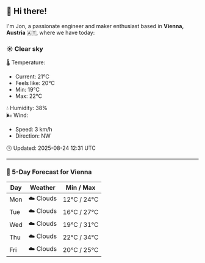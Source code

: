 ## 👋 Hi there!

I'm Jon, a passionate engineer and maker enthusiast based in **Vienna, Austria** 🇦🇹, where we have today:

### ☀️ Clear sky 

🌡️ Temperature: 
* Current: 21°C
* Feels like: 20°C
* Min: 19°C 
* Max: 22°C  

💧 Humidity: 38%  
🌬️ Wind: 
* Speed: 3 km/h 
* Direction: NW  

🕒 Updated: 2025-08-24 12:31 UTC

---

### 📅 5-Day Forecast for Vienna

| Day | Weather | Min / Max |
|-----|---------|------------|
| Mon | ☁️ Clouds | 12°C / 24°C |
| Tue | ☁️ Clouds | 16°C / 27°C |
| Wed | ☁️ Clouds | 19°C / 31°C |
| Thu | ☁️ Clouds | 22°C / 34°C |
| Fri | ☁️ Clouds | 20°C / 25°C |

